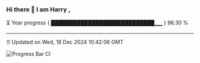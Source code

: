 ### Hi there 👋 I am Harry , 

⏳ Year progress { ████████████████████████████▁▁ } 96.30 %

---

⏰ Updated on Wed, 18 Dec 2024 10:42:06 GMT

![Progress Bar CI](https://github.com/duykhang68/duykhang68/workflows/Progress%20Bar%20CI/badge.svg)
